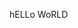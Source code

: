 hELLo WoRLD


<!--
<img src="https://raw.githubusercontent.com/extenv/extenv/refs/heads/main/assets/line.gif">

## Hi, Senior 👋 ![Visitors](https://api.visitorbadge.io/api/daily?path=https%3A%2F%2Fgithub.com%2FExtenv&labelColor=%23d9e3f0&countColor=%23697689&style=flat)
I'am Ivan Maulana, a multiplatform software engineer who likes to  building various useful software for peoples and I also like to read and modify other people's code. I'm interested in the NodeJS environment. 

> *If you can be consistent, you can achieve anything — it’s only a matter of time*

## :trophy: Achievements

![](https://github-profile-trophy.vercel.app/?username=Extenv&theme=algolia&no-frame=true&no-bg=true&margin-w=5)

## :technologist: Tech Stack
![Static Badge](https://img.shields.io/badge/linux-l?style=for-the-badge&logo=linux&logoColor=white&color=black)
![Static Badge](https://img.shields.io/badge/javascript-l?style=for-the-badge&logo=javascript&logoColor=white&color=%23F7DF1E)
![Static Badge](https://img.shields.io/badge/mysql-s?style=for-the-badge&logo=mysql&logoColor=white&color=%234479A1)
![Static Badge](https://img.shields.io/badge/docker-s?style=for-the-badge&logo=docker&logoColor=white&color=%232496ED)
![Static Badge](https://img.shields.io/badge/cloudflare-s?style=for-the-badge&logo=cloudflare&logoColor=white&color=%23F38020)

![Static Badge](https://img.shields.io/badge/openapi-s?style=for-the-badge&logo=openapiinitiative&logoColor=%2385EA2D&color=black)
![Static Badge](https://img.shields.io/badge/node%20js-l?style=for-the-badge&logo=nodedotjs&logoColor=white&color=%23339933)
![Static Badge](https://img.shields.io/badge/postman-l?style=for-the-badge&logo=postman&logoColor=white&color=%23FF6C37)
![Static Badge](https://img.shields.io/badge/google%20cloud-l?style=for-the-badge&logo=googlecloud&logoColor=white&color=%234285F4)
![Static Badge](https://img.shields.io/badge/cpanel-l?style=for-the-badge&logo=cpanel&logoColor=white&color=%23FF6C2C)
![Static Badge](https://img.shields.io/badge/nginx-l?style=for-the-badge&logo=nginx&logoColor=white&color=%23009639)

## :bar_chart: Github Statistic

<p align="center">
<a href="https://github.com/Extenv">
  <img height="225em" src="http://github-profile-summary-cards.vercel.app/api/cards/profile-details?username=Extenv&theme=aura"/>
</a><br/>
<a href="https://github.com/Extenv">
   <img height="225em" src="http://github-profile-summary-cards.vercel.app/api/cards/repos-per-language?username=Extenv&theme=aura"/>
   <img height="225em" src="http://github-profile-summary-cards.vercel.app/api/cards/most-commit-language?username=Extenv&theme=aura"/>
</a><br/>
 <a href="https://github.com/Extenv">
   <img height="225em" src="http://github-profile-summary-cards.vercel.app/api/cards/stats?username=Extenv&theme=aura"/>
   <img height="225em" src="http://github-profile-summary-cards.vercel.app/api/cards/productive-time?username=Extenv&theme=aura&utcOffset=7"/>
</a> 
</p>

<img src="https://raw.githubusercontent.com/extenv/extenv/refs/heads/main/assets/line.gif">
-->
<!--
> ##  Statistic
> [![Top Langs](https://github-readme-stats.vercel.app/api/top-langs/?username=extenv&theme=tokyonight&layout=compact)](https://github.com/extenv)
 -->
